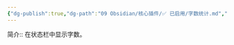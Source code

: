 ```yaml
---
{"dg-publish":true,"dg-path":"09 Obsidian/核心插件/✅ 已启用/字数统计.md","permalink":"/09 Obsidian/核心插件/✅ 已启用/字数统计/","created":"2025-07-31","updated":"2025-07-31"}
---
```



 
简介:: 在状态栏中显示字数。